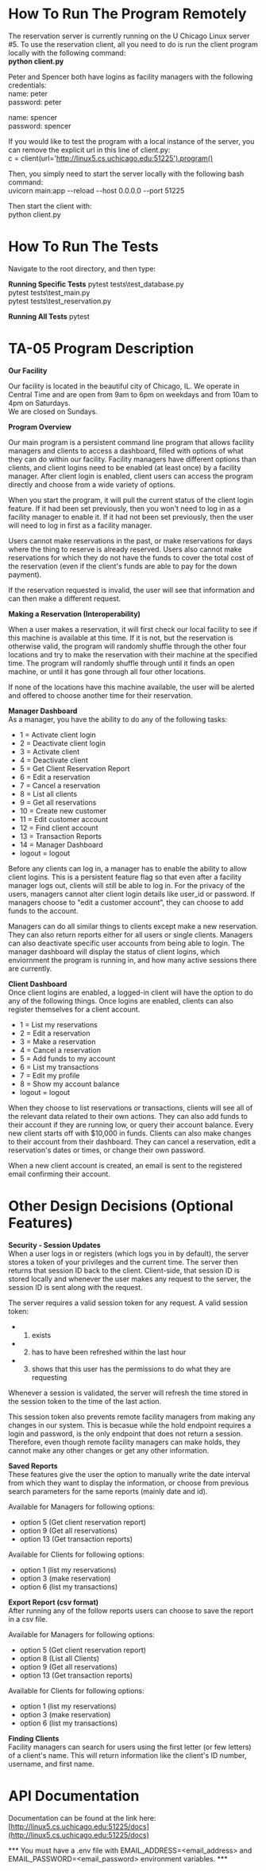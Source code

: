 # How To Run The Program Remotely

The reservation server is currently running on the U Chicago Linux server #5. To use the reservation client, all you need to do is run the client program locally with the following command:\
**python client.py**

Peter and Spencer both have logins as facility managers with the following credentials:\
name: peter\
password: peter

name: spencer\
password: spencer

If you would like to test the program with a local instance of the server, you can remove the explicit url in this line of client.py:\
c = client(url='http://linux5.cs.uchicago.edu:51225').program()

Then, you simply need to start the server locally with the following bash command:\
uvicorn main:app --reload --host 0.0.0.0 --port 51225

Then start the client with:\
python client.py


# How To Run The Tests
Navigate to the root directory, and then type:

**Running Specific Tests**
pytest tests\test_database.py \
pytest tests\test_main.py     \
pytest tests\test_reservation.py

**Running All Tests**
pytest


# TA-05 Program Description

**Our Facility**

Our facility is located in the beautiful city of Chicago, IL. We operate in Central Time and are open from 9am to 6pm on weekdays and from 10am to 4pm on Saturdays. \
We are closed on Sundays.

**Program Overview**

Our main program is a persistent command line program that allows facility managers and clients to access a dashboard, filled with options of what they can do within our facility. Facility managers have different options than clients, and client logins need to be enabled (at least once) by a facility manager. After client login is enabled, client users can access the program directly and choose from a wide variety of options.

When you start the program, it will pull the current status of the client login feature. If it had been set previously, then you won't need to log in as a facility manager to enable it. If it had not been set previously, then the user will need to log in first as a facility manager.

Users cannot make reservations in the past, or make reservations for days where the thing to reserve is already reserved. Users also cannot make reservations for which they do not have the funds to cover the total cost of the reservation (even if the client's funds are able to pay for the down payment).

If the reservation requested is invalid, the user will see that information and can then make a different request.

**Making a Reservation (Interoperability)**

When a user makes a reservation, it will first check our local facility to see if this machine is available at this time. If it is not, but the reservation is otherwise valid, the program will randomly shuffle through the other four locations and try to make the reservation with their machine at the specified time. The program will randomly shuffle through until it finds an open machine, or until it has gone through all four other locations.

If none of the locations have this machine available, the user will be alerted and offered to choose another time for their reservation.

**Manager Dashboard**\
As a manager, you have the ability to do any of the following tasks:

- 1  = Activate client login
- 2  = Deactivate client login
- 3  = Activate client
- 4  = Deactivate client
- 5  = Get Client Reservation Report
- 6  = Edit a reservation
- 7  = Cancel a reservation
- 8  = List all clients
- 9  = Get all reservations
- 10 = Create new customer
- 11 = Edit customer account
- 12 = Find client account
- 13 = Transaction Reports
- 14 = Manager Dashboard
- logout = logout

Before any clients can log in, a manager has to enable the ability to allow client logins. This is a persistent feature flag so that even after a facility manager logs out, clients will still be able to log in.
For the privacy of the users, managers cannot alter client login details like user_id or password. If managers choose to "edit a customer account", they can choose to add funds to the account. 

Managers can do all similar things to clients except make a new reservation. They can also return reports either for all users or single clients. Managers can also deactivate specific user accounts from being able to login. The manager dashboard will display the status of client logins, which enviornment the program is running in, and how many active sessions there are currently.

**Client Dashboard**\
Once client logins are enabled, a logged-in client will have the option to do any of the following things. Once logins are enabled, clients can also register themselves for a client account.
- 1 = List my reservations
- 2 = Edit a reservation
- 3 = Make a reservation
- 4 = Cancel a reservation
- 5 = Add funds to my account
- 6 = List my transactions
- 7 = Edit my profile 
- 8 = Show my account balance 
- logout = logout

When they choose to list reservations or transactions, clients will see all of the relevant data related to their own actions. They can also add funds to their account if they are running low, or query their account balance. 
Every new client starts off with $10,000 in funds.
Clients can also make changes to their account from their dashboard. They can cancel a reservation, edit a reservation's dates or times, or change their own password.

When a new client account is created, an email is sent to the registered email confirming their account.


# Other Design Decisions (Optional Features)

**Security - Session Updates**\
When a user logs in or registers (which logs you in by default), the server stores a token of your privileges and the current time. The server then returns that session ID back to the client. Client-side, that session ID is stored locally and whenever the user makes any request to the server, the session ID is sent along with the request. 

The server requires a valid session token for any request. A valid session token:
- 1. exists
- 2. has to have been refreshed within the last hour
- 3. shows that this user has the permissions to do what they are requesting

Whenever a session is validated, the server will refresh the time stored in the session token to the time of the last action.

This session token also prevents remote facility managers from making any changes in our system. This is becasue while the hold endpoint requires a login and password, is the only endpoint that does not return a session. Therefore, even though remote facility managers can make holds, they cannot make any other changes or get any other information.

**Saved Reports**\
These features give the user the option to manually write the date interval from which they want to display the information, or choose from previous search parameters for the same reports (mainly date and id).

Available for Managers for following options: 
- option 5 (Get client reservation report)
- option 9 (Get all reservations)
- option 13 (Get transaction reports)

Available for Clients for following options: 
- option 1 (list my reservations)
- option 3 (make reservation)
- option 6 (list my transactions)

**Export Report (csv format)**\
After running any of the follow reports users can choose to save the report in a csv file.

Available for Managers for following options: 
- option 5 (Get client reservation report)
- option 8 (List all Clients) 
- option 9 (Get all reservations)
- option 13 (Get transaction reports)

Available for Clients for following options: 
- option 1 (list my reservations)
- option 3 (make reservation)
- option 6 (list my transactions)

**Finding Clients**\
Facility managers can search for users using the first letter (or few letters) of a client's name. This will return information like the client's ID number, username, and first name.

# API Documentation

Documentation can be found at the link here: [http://linux5.cs.uchicago.edu:51225/docs](http://linux5.cs.uchicago.edu:51225/docs)



*** You must have a .env file with EMAIL_ADDRESS=<email_address> and EMAIL_PASSWORD=<email_password> environment variables. ***